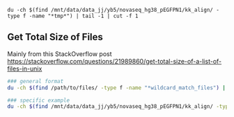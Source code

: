 `du -ch $(find /mnt/data/data_jj/yb5/novaseq_hg38_pEGFPN1/kk_align/ -type f -name "*tmp*") | tail -1 | cut -f 1`



## Get Total Size of Files
Mainly from this StackOverflow post <https://stackoverflow.com/questions/21989860/get-total-size-of-a-list-of-files-in-unix>

```bash
### general format
du -ch $(find /path/to/files/ -type f -name "*wildcard_match_files") | tail -1 | cut -f 1

### specific example
du -ch $(find /mnt/data/data_jj/yb5/novaseq_hg38_pEGFPN1/kk_align/ -type f -name "*tmp*") | tail -1 | cut -f 1
```